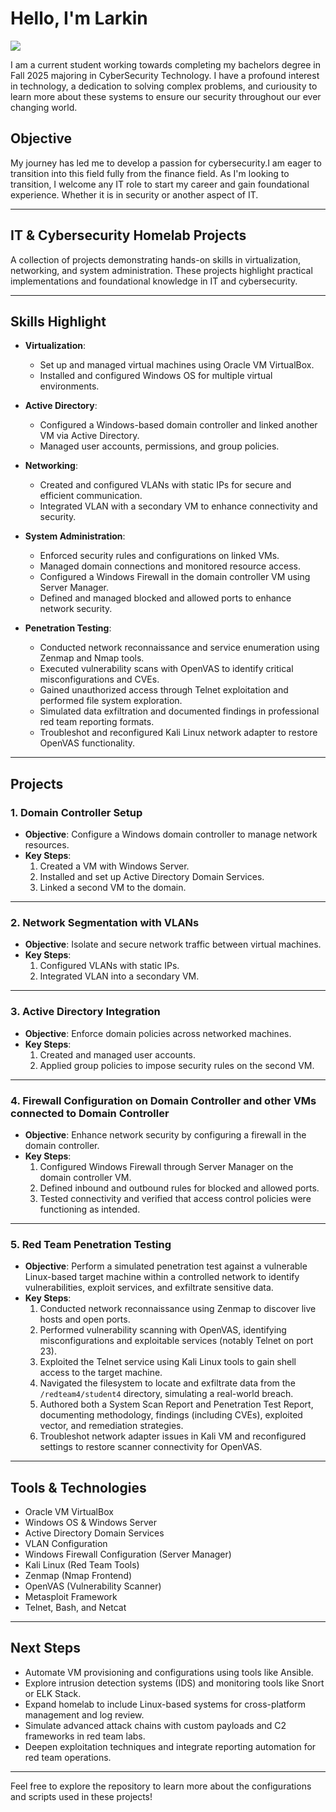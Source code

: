 # Hello, I'm Larkin
<a href="https://www.linkedin.com/in/larkin-petrelles-591a05174/" ><img src="https://img.shields.io/badge/-LinkedIn-0072b1?&style=for-the-badge&logo=linkedin&logoColor=white" /></a>

I am a current student working towards completing my bachelors degree in Fall 2025 majoring in CyberSecurity Technology. I have a profound interest in technology, a dedication to solving complex problems, and curiousity to learn more about these systems to ensure our security throughout our ever changing world.

## **Objective**

My journey has led me to develop a passion for cybersecurity.I am eager to transition into this field fully from the finance field. As I'm looking to transition, I welcome any IT role to start my career and gain foundational experience. Whether it is in security or another aspect of IT. 

---

## **IT & Cybersecurity Homelab Projects**

A collection of projects demonstrating hands-on skills in virtualization, networking, and system administration. These projects highlight practical implementations and foundational knowledge in IT and cybersecurity.

---

## **Skills Highlight**

- **Virtualization**:  
  - Set up and managed virtual machines using Oracle VM VirtualBox.  
  - Installed and configured Windows OS for multiple virtual environments.  

- **Active Directory**:  
  - Configured a Windows-based domain controller and linked another VM via Active Directory.  
  - Managed user accounts, permissions, and group policies.  

- **Networking**:  
  - Created and configured VLANs with static IPs for secure and efficient communication.  
  - Integrated VLAN with a secondary VM to enhance connectivity and security.  

- **System Administration**:  
  - Enforced security rules and configurations on linked VMs.  
  - Managed domain connections and monitored resource access.  
  - Configured a Windows Firewall in the domain controller VM using Server Manager.  
  - Defined and managed blocked and allowed ports to enhance network security.  

- **Penetration Testing**:  
  - Conducted network reconnaissance and service enumeration using Zenmap and Nmap tools.  
  - Executed vulnerability scans with OpenVAS to identify critical misconfigurations and CVEs.  
  - Gained unauthorized access through Telnet exploitation and performed file system exploration.  
  - Simulated data exfiltration and documented findings in professional red team reporting formats.  
  - Troubleshot and reconfigured Kali Linux network adapter to restore OpenVAS functionality.

---

## **Projects**

### **1. Domain Controller Setup**
- **Objective**: Configure a Windows domain controller to manage network resources.  
- **Key Steps**:  
  1. Created a VM with Windows Server.  
  2. Installed and set up Active Directory Domain Services.  
  3. Linked a second VM to the domain.  

---

### **2. Network Segmentation with VLANs**
- **Objective**: Isolate and secure network traffic between virtual machines.  
- **Key Steps**:  
  1. Configured VLANs with static IPs.  
  2. Integrated VLAN into a secondary VM.  

---

### **3. Active Directory Integration**
- **Objective**: Enforce domain policies across networked machines.  
- **Key Steps**:  
  1. Created and managed user accounts.  
  2. Applied group policies to impose security rules on the second VM.  

---

### **4. Firewall Configuration on Domain Controller and other VMs connected to Domain Controller**
- **Objective**: Enhance network security by configuring a firewall in the domain controller.  
- **Key Steps**:  
  1. Configured Windows Firewall through Server Manager on the domain controller VM.  
  2. Defined inbound and outbound rules for blocked and allowed ports.  
  3. Tested connectivity and verified that access control policies were functioning as intended.  

---

### **5. Red Team Penetration Testing**
- **Objective**: Perform a simulated penetration test against a vulnerable Linux-based target machine within a controlled network to identify vulnerabilities, exploit services, and exfiltrate sensitive data.  
- **Key Steps**:  
  1. Conducted network reconnaissance using Zenmap to discover live hosts and open ports.  
  2. Performed vulnerability scanning with OpenVAS, identifying misconfigurations and exploitable services (notably Telnet on port 23).  
  3. Exploited the Telnet service using Kali Linux tools to gain shell access to the target machine.  
  4. Navigated the filesystem to locate and exfiltrate data from the `/redteam4/student4` directory, simulating a real-world breach.  
  5. Authored both a System Scan Report and Penetration Test Report, documenting methodology, findings (including CVEs), exploited vector, and remediation strategies.  
  6. Troubleshot network adapter issues in Kali VM and reconfigured settings to restore scanner connectivity for OpenVAS.  

---

## **Tools & Technologies**
- Oracle VM VirtualBox  
- Windows OS & Windows Server  
- Active Directory Domain Services  
- VLAN Configuration  
- Windows Firewall Configuration (Server Manager)  
- Kali Linux (Red Team Tools)  
- Zenmap (Nmap Frontend)  
- OpenVAS (Vulnerability Scanner)  
- Metasploit Framework  
- Telnet, Bash, and Netcat

---

## **Next Steps**
- Automate VM provisioning and configurations using tools like Ansible.  
- Explore intrusion detection systems (IDS) and monitoring tools like Snort or ELK Stack.  
- Expand homelab to include Linux-based systems for cross-platform management and log review.  
- Simulate advanced attack chains with custom payloads and C2 frameworks in red team labs.  
- Deepen exploitation techniques and integrate reporting automation for red team operations.

---

Feel free to explore the repository to learn more about the configurations and scripts used in these projects!




